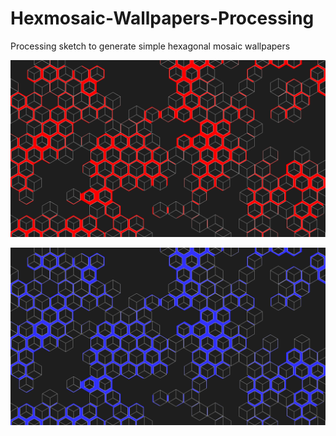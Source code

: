 # Hexmosaic-Wallpapers-Processing
Processing sketch to generate simple hexagonal mosaic wallpapers

![](hexmosaic/Examples/red-0.png)

![](hexmosaic/Examples/blue-0.png)
